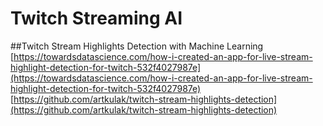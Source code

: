 # Twitch Streaming AI

##Twitch Stream Highlights Detection with Machine Learning
[https://towardsdatascience.com/how-i-created-an-app-for-live-stream-highlight-detection-for-twitch-532f4027987e](https://towardsdatascience.com/how-i-created-an-app-for-live-stream-highlight-detection-for-twitch-532f4027987e)
[https://github.com/artkulak/twitch-stream-highlights-detection](https://github.com/artkulak/twitch-stream-highlights-detection)
